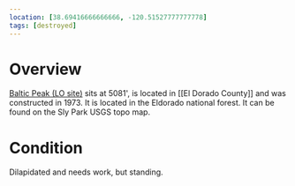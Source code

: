 ```yaml
---
location: [38.69416666666666, -120.51527777777778]
tags: [destroyed]
---
```


# Overview

[Baltic Peak (LO site)](http://www.peakbagging.com/CALookoutPhotos/BalticPeak_html.html) sits at 5081', is located in [[El Dorado County]] and was constructed in 1973. It is located in the Eldorado national forest. It can be found on the Sly Park USGS topo map.

# Condition

Dilapidated and needs work, but standing.